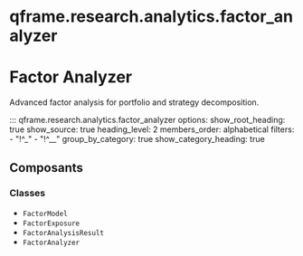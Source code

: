 # qframe.research.analytics.factor_analyzer


Factor Analyzer
==============

Advanced factor analysis for portfolio and strategy decomposition.


::: qframe.research.analytics.factor_analyzer
    options:
      show_root_heading: true
      show_source: true
      heading_level: 2
      members_order: alphabetical
      filters:
        - "!^_"
        - "!^__"
      group_by_category: true
      show_category_heading: true

## Composants

### Classes

- `FactorModel`
- `FactorExposure`
- `FactorAnalysisResult`
- `FactorAnalyzer`

